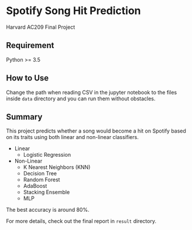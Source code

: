 # Spotify Song Hit Prediction
Harvard AC209 Final Project

## Requirement
Python >= 3.5

## How to Use
Change the path when reading CSV in the jupyter notebook to the files inside `data` directory and you can run them without obstacles.

## Summary
This project predicts whether a song would become a hit on Spotify based on its traits using both linear and non-linear classifiers.

- Linear
    - Logistic Regression
- Non-Linear
    - K Nearest Neighbors (KNN)
    - Decision Tree
    - Random Forest
    - AdaBoost
    - Stacking Ensemble
    - MLP

The best accuracy is around 80%.

For more details, check out the final report in `result` directory.